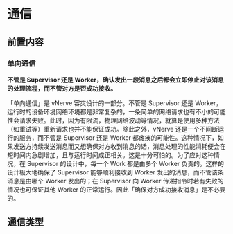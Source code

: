 # 通信

## 前置内容

### 单向通信

**不管是 Supervisor 还是 Worker，确认发出一段消息之后都会立即停止对该消息的处理流程，而不管对方是否成功接收。**

「单向通信」是 vNerve 容灾设计的一部分。不管是 Supervisor 还是 Worker，运行时的设备环境网络环境都是非常复杂的，一条简单的网络请求也有不小的可能性会请求失败。此时，因为有限流，物理网络波动等情况，就算是使用多种方法（如重试等）重新请求也并不能保证成功。除此之外，vNerve 还是一个不间断运行的服务，而不管是 Supervisor 还是 Worker 都瘫痪的可能性。这种情况下，如果发送方持续发送消息而又想确保对方收到消息的话，消息处理的性能消耗便会在短时间内急剧增加，且与运行时间成正相关。这是十分可怕的。为了应对这种情况，在 Supervisor 的设计中，每一个 Work 都是由多个 Worker 负责的。这样的设计极大地确保了 Supervisor 能够顺利接收到 Worker 发出的消息，而不管该条消息是由哪个 Worker 发出的；在 Supervisor 向 Worker 传递指令时若有失败的情况也可保证其他 Worker 的正常运行。因此「确保对方成功接收消息」是不必要的。

## 通信类型
